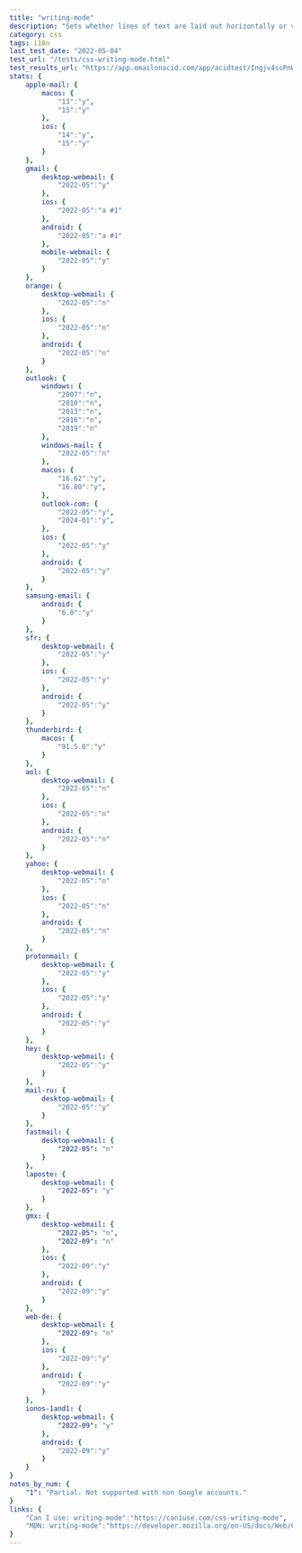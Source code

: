 ```yaml
---
title: "writing-mode"
description: "Sets whether lines of text are laid out horizontally or vertically."
category: css
tags: i18n
last_test_date: "2022-05-04"
test_url: "/tests/css-writing-mode.html"
test_results_url: "https://app.emailonacid.com/app/acidtest/Ingjv4scPnWSgh0u0Fr7EctmGksq4DyF7Pw9PQcENfZ37/list"
stats: {
    apple-mail: {
        macos: {
            "13":"y",
            "15":"y"
        },
        ios: {
            "14":"y",
            "15":"y"
        }
    },
    gmail: {
        desktop-webmail: {
            "2022-05":"y"
        },
        ios: {
            "2022-05":"a #1"
        },
        android: {
            "2022-05":"a #1"
        },
        mobile-webmail: {
            "2022-05":"y"
        }
    },
    orange: {
        desktop-webmail: {
            "2022-05":"n"
        },
        ios: {
            "2022-05":"n"
        },
        android: {
            "2022-05":"n"
        }
    },
    outlook: {
        windows: {
            "2007":"n",
            "2010":"n",
            "2013":"n",
            "2016":"n",
            "2019":"n"
        },
        windows-mail: {
            "2022-05":"n"
        },
        macos: {
            "16.62":"y",
            "16.80":"y",
        },
        outlook-com: {
            "2022-05":"y",
            "2024-01":"y",
        },
        ios: {
            "2022-05":"y"
        },
        android: {
            "2022-05":"y"
        }
    },
    samsung-email: {
        android: {
            "6.0":"y"
        }
    },
    sfr: {
        desktop-webmail: {
            "2022-05":"y"
        },
        ios: {
            "2022-05":"y"
        },
        android: {
            "2022-05":"y"
        }
    },
    thunderbird: {
        macos: {
            "91.5.0":"y"
        }
    },
    aol: {
        desktop-webmail: {
            "2022-05":"n"
        },
        ios: {
            "2022-05":"n"
        },
        android: {
            "2022-05":"n"
        }
    },
    yahoo: {
        desktop-webmail: {
            "2022-05":"n"
        },
        ios: {
            "2022-05":"n"
        },
        android: {
            "2022-05":"n"
        }
    },
    protonmail: {
        desktop-webmail: {
            "2022-05":"y"
        },
        ios: {
            "2022-05":"y"
        },
        android: {
            "2022-05":"y"
        }
    },
    hey: {
        desktop-webmail: {
            "2022-05":"y"
        }
    },
    mail-ru: {
        desktop-webmail: {
            "2022-05":"y"
        }
    },
    fastmail: {
        desktop-webmail: {
            "2022-05": "n"
        }
    },
    laposte: {
        desktop-webmail: {
            "2022-05": "y"
        }
    },
    gmx: {
        desktop-webmail: {
            "2022-05": "n",
            "2022-09": "n"
        },
        ios: {
            "2022-09":"y"
        },
        android: {
            "2022-09":"y"
        }
    },
    web-de: {
        desktop-webmail: {
            "2022-09": "n"
        },
        ios: {
            "2022-09":"y"
        },
        android: {
            "2022-09":"y"
        }
    },
    ionos-1and1: {
        desktop-webmail: {
            "2022-09": "y"
        },
        android: {
            "2022-09":"y"
        }
    }
}
notes_by_num: {
    "1": "Partial. Not supported with non Google accounts."
}
links: {
    "Can I use: writing-mode":"https://caniuse.com/css-writing-mode",
    "MDN: writing-mode":"https://developer.mozilla.org/en-US/docs/Web/CSS/writing-mode"
}
---
```

